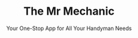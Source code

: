 ---
#preview
title: The Mr Mechanic
image: /img/works/22.png
category: Web Developmment
date: Your One-Stop App for All Your Handyman Needs

#params
layout: "one"

#full details
introTitle: "The Mr Mechanic <span class=\"mil-thin\"></span>"
fullImage: /img/photo/space.gif
details:
    - label: "Client:"
      value: "-"

    - label: "Year:"
      value: "2023"

    - label: "Duration"
      value: "20 Days"
    - label: "Website"
      value: ""

description:
    enabled: 1
    title: "About"
    content: "
      <p>It was an absolute honor to work with Lakshya Space, a startup that's pushing the boundaries of innovation in the space industry. Lakshya Space is at the forefront of developing rocket propulsion systems and collaborating with top space industries all around the world, including Orbitx and ISRO.

At Prophecius Technologies, we were tasked with building a website that would showcase Lakshya Space's expertise, accomplishments, and contributions to the space industry. As scientists and innovators, Lakshya Space's team is an inspiration to us, and we're proud to have helped them establish their online presence.</p>
    "
description2:
    enabled: 1
    title: "Prophecius & The Mr Mechanic"
    content: "
      <p>Download the Mr Mechanic app today and discover the easiest way to get expert help for all your home and property needs!
Call to Action:
Download the Mr Mechanic app for iPhone and Android.
Visit our website to learn more about our services and handymen.
Join the Mr Mechanic community and experience the convenience of on-demand home services.
</p>
    "

gallery: 
    enabled: 1
    items:
        - image: /img/works/22/l.jpg
          alt: "image"

        - image: /img/works/22/l2.jpg
          alt: "image"

        - image: /img/works/22/l3.jpg
          alt: "image"

        - image: /img/works/22/l4.jpg
          alt: "image"


gallery2: 
    enabled: 1
    items:
        - image: /img/works/22/ls.jpeg
          alt: "image"

        - image: /img/works/22/s.jpeg
          alt: "image"
---